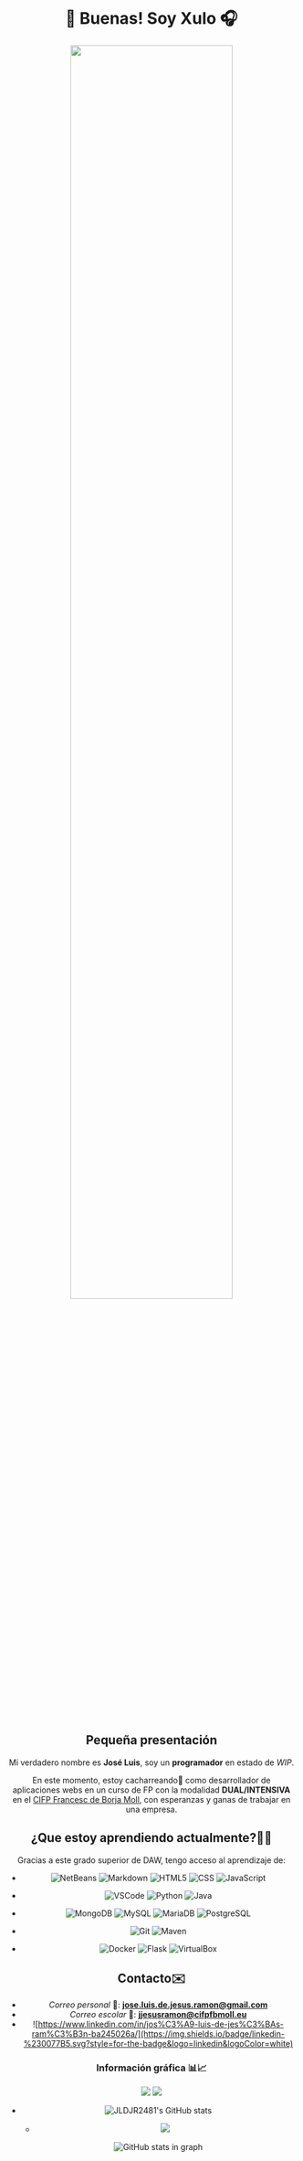 <div align=center>

# 👋 Buenas! Soy Xulo 🎧


  <img src=https://i.pinimg.com/originals/e4/26/70/e426702edf874b181aced1e2fa5c6cde.gif width=75%>

  
## Pequeña presentación
Mi verdadero nombre es **José Luis**, soy un **programador** en estado de 
_WIP_.

En este momento, estoy cacharreando🧰 como desarrollador de aplicaciones webs en un curso
de FP con la modalidad **DUAL/INTENSIVA** en el [CIFP Francesc de Borja Moll](https://www.cifpfbmoll.eu/), con esperanzas y ganas de trabajar
en una empresa.

## ¿Que estoy aprendiendo actualmente?🧑‍🎓 
Gracias a este grado superior de DAW, tengo acceso al aprendizaje de:
- ![NetBeans](https://img.shields.io/badge/apache%20netbeans-1B6AC6?style=for-the-badge&logo=apache%20netbeans%20IDE&logoColor=white)
![Markdown](https://img.shields.io/badge/Markdown-000000?style=for-the-badge&logo=markdown&logoColor=white)
![HTML5](https://img.shields.io/badge/HTML5-E34F26?style=for-the-badge&logo=html5&logoColor=white)
![CSS](https://img.shields.io/badge/CSS3-1572B6?style=for-the-badge&logo=css3&logoColor=white)
![JavaScript](https://img.shields.io/badge/javascript-%23323330.svg?style=for-the-badge&logo=javascript&logoColor=%23F7DF1E)

- ![VSCode](https://img.shields.io/badge/Visual_Studio_Code-0078D4?style=for-the-badge&logo=visual%20studio%20code&logoColor=white)
![Python](https://img.shields.io/badge/Python-FFD43B?style=for-the-badge&logo=python&logoColor=blue)
![Java](https://img.shields.io/badge/java-%23ED8B00.svg?style=for-the-badge&logo=java&logoColor=grey)

- ![MongoDB](https://img.shields.io/badge/MongoDB-4EA94B?style=for-the-badge&logo=mongodb&logoColor=white)
![MySQL](https://img.shields.io/badge/MySQL-005C84?style=for-the-badge&logo=mysql&logoColor=white)
![MariaDB](https://img.shields.io/badge/MariaDB-003545?style=for-the-badge&logo=mariadb&logoColor=white)
![PostgreSQL](https://img.shields.io/badge/PostgreSQL-316192?style=for-the-badge&logo=postgresql&logoColor=white)


- ![Git](https://img.shields.io/badge/git-%23F05033.svg?style=for-the-badge&logo=git&logoColor=white)
![Maven](https://img.shields.io/badge/apache_maven-C71A36?style=for-the-badge&logo=apachemaven&logoColor=white)
  
- ![Docker](https://img.shields.io/badge/Docker-2CA5E0?style=for-the-badge&logo=docker&logoColor=white)
![Flask](https://img.shields.io/badge/Flask-000000?style=for-the-badge&logo=flask&logoColor=white)
![VirtualBox](https://img.shields.io/badge/VirtualBox-21416b?style=for-the-badge&logo=VirtualBox&logoColor=white)  
  
## Contacto✉️ 

- _Correo personal_ 🤵: **jose.luis.de.jesus.ramon@gmail.com**
- _Correo escolar_ 💼: **jjesusramon@cifpfbmoll.eu**
- ![https://www.linkedin.com/in/jos%C3%A9-luis-de-jes%C3%BAs-ram%C3%B3n-ba245026a/](https://img.shields.io/badge/linkedin-%230077B5.svg?style=for-the-badge&logo=linkedin&logoColor=white)

### Información gráfica 📊📈 
  ![](https://gpvc.arturio.dev/JLDJR2481)
  ![](https://www.codewars.com/users/JLDJR2481/badges/small)

- ![JLDJR2481's GitHub stats](https://github-readme-stats.vercel.app/api?username=JLDJR2481&show_icons=true&compact=layout&theme=highcontrast)
  - ![](https://github-readme-stats.vercel.app/api/top-langs/?username=jldjr2481&show_icons=true&theme=highcontrast)

  ![GitHub stats in graph](https://github-readme-activity-graph.cyclic.app/graph?username=JLDJR2481&theme=high-contrast)

</div>






